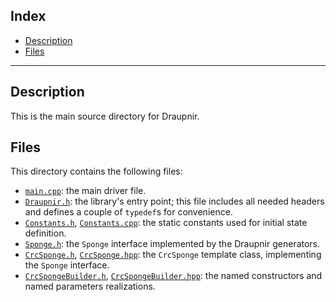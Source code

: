 ## Index

- [Description](#description)
- [Files](#files)

* * *

## Description

This is the main source directory for Draupnir.

## Files

This directory contains the following files:

- [`main.cpp`](./main.cpp): the main driver file.
- [`Draupnir.h`](./Draupnir.h): the library's entry point; this file includes all needed headers and defines a couple of `typedef`s for convenience.
- [`Constants.h`](./Constants.h), [`Constants.cpp`](./Constants.cpp): the static constants used for initial state definition.
- [`Sponge.h`](./Sponge.h): the `Sponge` interface implemented by the Draupnir generators.
- [`CrcSponge.h`](./CrcSponge.h), [`CrcSponge.hpp`](./CrcSponge.hpp): the `CrcSponge` template class, implementing the `Sponge` interface.
- [`CrcSpongeBuilder.h`](./CrcSpongeBuilder.h), [`CrcSpongeBuilder.hpp`](./CrcSpongeBuilder.hpp): the named constructors and named parameters realizations.
